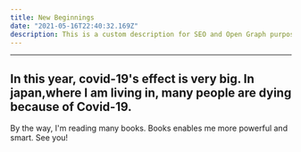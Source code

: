 ```yaml
---
title: New Beginnings
date: "2021-05-16T22:40:32.169Z"
description: This is a custom description for SEO and Open Graph purposes, rather than the default generated excerpt. Simply add a description field to the frontmatter.
---
```



---
In this year, covid-19's effect is very big. In japan,where I am living in, many people are dying because of Covid-19.
---
By the way, I'm reading many books. Books enables me more powerful and smart.
See you!